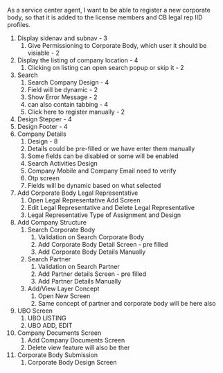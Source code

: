 As a service center agent, I want to be able to register a new corporate body, so that it is added to the license members and CB legal rep IID profiles.

1. Display sidenav and subnav - 3 
	1. Give Permissioning to Corporate Body, which user it should be visiable - 2
2. Display the listing of company location - 4
	1. Clicking on listing can open search popup or skip it - 2
3. Search
	1. Search Company Design - 4
	2. Field will be dynamic - 2
	3. Show Error Message - 2
	5. can also contain tabbing - 4
	6. Click here to register manually - 2
4. Design Stepper - 4
5. Design Footer - 4
6.  Company Details
	1. Design - 8
	2. Details could be pre-filled or we have enter them manually
	3. Some fields can be disabled or some will be enabled
	4. Search Activities Design
	5. Company Mobile and Company Email need to verify
	6. Otp screen
	7. Fields will be dynamic based on what selected
8. Add Corporate Body Legal Representative
	1. Open Legal Representative Add Screen
	2. Edit Legal Representative and Delete Legal Representative
	3. Legal Representative Type of Assignment and Design
9. Add Company Structure
	1. Search Corporate Body
		1. Validation on Search Corporate Body
		2. Add Corporate Body Detail Screen - pre filled
		3. Add Corporate Body Details Manually
	2. Search Partner
		1. Validation on Search Partner
		2. Add Partner details Screen - pre filled
		3. Add Partner Details Manually
	3. Add/View Layer Concept
		1. Open New Screen
		2. Same concept of partner and corporate body will be here also
10. UBO Screen
	1. UBO LISTING
	2. UBO ADD, EDIT
11. Company Documents Screen
	1. Add Company Documents Screen
	2. Delete view feature will also be ther
12. Corporate Body Submission
	1. Corporate Body Design Screen
